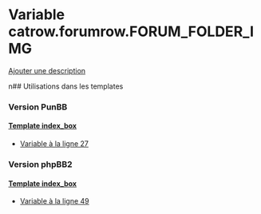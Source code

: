 # Variable catrow.forumrow.FORUM_FOLDER_IMG
[Ajouter une description](https://fa-tvars.appspot.com/catrow.forumrow.FORUM_FOLDER_IMG)

n## Utilisations dans les templates

### Version PunBB

#### [Template index_box](punbb/index_box.md)
* [Variable à la ligne 27](../punbb/index_box.tpl#L27)

### Version phpBB2

#### [Template index_box](subsilver/index_box.md)
* [Variable à la ligne 49](../subsilver/index_box.tpl#L49)